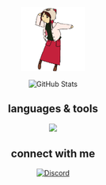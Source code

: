<p align="center">
  <img src="meow.gif" alt="Banner" width="130" height="auto">
</p>

<p align="center">
  <img src="https://github-readme-stats.vercel.app/api?username=ayahbash&theme=gotham&hide_border=true&include_all_commits=true&count_private=true" alt="GitHub Stats">
</p>

<h2 align="center" style="font-weight: bold;">languages & tools</h2>

<p align="center">
  <a href="https://skillicons.dev">
    <img src="https://skillicons.dev/icons?i=c,py,bash,latex,linux,debian,vscodium,github,figma,ps,ai,notion&perline=6" />
  </a>
</p>

<h2 align="center" style="font-weight: bold;">connect with me </h2>

<p align="center">
  <a href="http://discordapp.com/users/1160606744037314620" target="_blank">
    <img src="https://skillicons.dev/icons?i=discord" alt="Discord" />
  </a>
</p>

